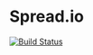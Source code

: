 # Spread.io

[![Build Status](https://travis-ci.org/TheLycaeum/spread.io.svg?branch=master)](https://travis-ci.org/TheLycaeum/spread.io)
